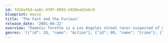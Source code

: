 ```yaml
---
id: fd16af6d-aa8c-470f-8003-e928eab2ebc9
blueprint: movie
title: 'The Fast and the Furious'
release_date: '2001-06-22'
overview: "Domenic Toretto is a Los Angeles street racer suspected of masterminding a series of big-rig hijackings. When undercover cop Brian O'Conner infiltrates Toretto's iconoclastic crew, he falls for Toretto's sister and must choose a side: the gang or the LAPD."
genres: '[{"id": 28, "name": "Action"}, {"id": 80, "name": "Crime"}, {"id": 53, "name": "Thriller"}]'
---
```

